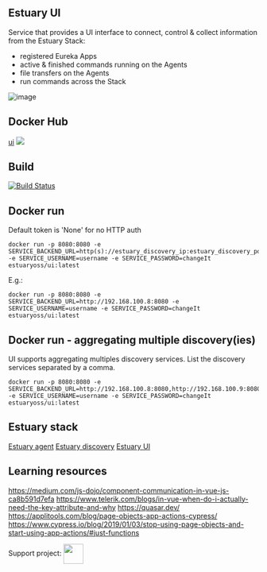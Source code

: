 ## Estuary UI

Service that provides a UI interface to connect, control & collect information from the Estuary Stack:

- registered Eureka Apps
- active & finished commands running on the Agents
- file transfers on the Agents
- run commands across the Stack

![image](https://user-images.githubusercontent.com/43060213/146963197-2fa89b91-ba1e-44c8-a36c-00a2015a831e.png)

## Docker Hub

[ui](https://hub.docker.com/r/estuaryoss/ui) ![](https://img.shields.io/docker/pulls/estuaryoss/ui.svg)

## Build

[![Build Status](https://app.travis-ci.com/estuaryoss/estuary-ui.svg?branch=master)](https://app.travis-ci.com/estuaryoss/estuary-ui)

## Docker run

Default token is 'None' for no HTTP auth

```shell script
docker run -p 8080:8080 -e SERVICE_BACKEND_URL=http(s)://estuary_discovery_ip:estuary_discovery_port -e SERVICE_USERNAME=username -e SERVICE_PASSWORD=changeIt estuaryoss/ui:latest
```

E.g.:

```shell script
docker run -p 8080:8080 -e SERVICE_BACKEND_URL=http://192.168.100.8:8080 -e SERVICE_USERNAME=username -e SERVICE_PASSWORD=changeIt estuaryoss/ui:latest
```

## Docker run - aggregating multiple discovery(ies)

UI supports aggregating multiples discovery services. List the discovery services separated by a comma.

```shell script
docker run -p 8080:8080 -e SERVICE_BACKEND_URL=http://192.168.100.8:8080,http://192.168.100.9:8080 -e SERVICE_USERNAME=username -e SERVICE_PASSWORD=changeIt estuaryoss/ui:latest
```

## Estuary stack

[Estuary agent](https://github.com/estuaryoss/estuary-agent)
[Estuary discovery](https://github.com/estuaryoss/estuary-discovery)
[Estuary UI](https://github.com/estuaryoss/estuary-ui)

## Learning resources

https://medium.com/js-dojo/component-communication-in-vue-js-ca8b591d7efa
https://www.telerik.com/blogs/in-vue-when-do-i-actually-need-the-key-attribute-and-why
https://quasar.dev/
https://applitools.com/blog/page-objects-app-actions-cypress/
https://www.cypress.io/blog/2019/01/03/stop-using-page-objects-and-start-using-app-actions/#just-functions

Support
project: <a href="https://paypal.me/catalindinuta?locale.x=en_US"><img src="https://lh3.googleusercontent.com/Y2_nyEd0zJftXnlhQrWoweEvAy4RzbpDah_65JGQDKo9zCcBxHVpajYgXWFZcXdKS_o=s180-rw" height="40" width="40" align="center"></a>
